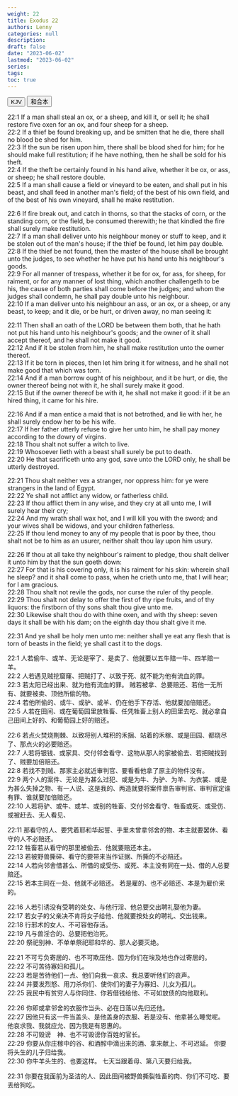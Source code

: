 ```yaml
---
weight: 22
title: Exodus 22
authors: Lenny
categories: null
description: 
draft: false
date: "2023-06-02"
lastmod: "2023-06-02"
series: 
tags: 
toc: true
---
```


<!--more-->

<!-- Tab links -->
<div class="tab">
  <button class="tablinks active" onclick="tablabel(event, 'english')">KJV</button>
  <button class="tablinks" onclick="tablabel(event, 'chinese')">和合本</button>
  
</div>

<!-- Tab content -->
<div id="english" class="tabcontent" style="display:block">

22:1 If a man shall steal an ox, or a sheep, and kill it, or sell it; he shall restore five oxen for an ox, and four sheep for a sheep.  
22:2 If a thief be found breaking up, and be smitten that he die, there shall no blood be shed for him.  
22:3 If the sun be risen upon him, there shall be blood shed for him; for he should make full restitution; if he have nothing, then he shall be sold for his theft.  
22:4 If the theft be certainly found in his hand alive, whether it be ox, or ass, or sheep; he shall restore double.  
22:5 If a man shall cause a field or vineyard to be eaten, and shall put in his beast, and shall feed in another man's field; of the best of his own field, and of the best of his own vineyard, shall he make restitution.  

22:6 If fire break out, and catch in thorns, so that the stacks of corn, or the standing corn, or the field, be consumed therewith; he that kindled the fire shall surely make restitution.  
22:7 If a man shall deliver unto his neighbour money or stuff to keep, and it be stolen out of the man's house; if the thief be found, let him pay double.  
22:8 If the thief be not found, then the master of the house shall be brought unto the judges, to see whether he have put his hand unto his neighbour's goods.  
22:9 For all manner of trespass, whether it be for ox, for ass, for sheep, for raiment, or for any manner of lost thing, which another challengeth to be his, the cause of both parties shall come before the judges; and whom the judges shall condemn, he shall pay double unto his neighbour.  
22:10 If a man deliver unto his neighbour an ass, or an ox, or a sheep, or any beast, to keep; and it die, or be hurt, or driven away, no man seeing it:  

22:11 Then shall an oath of the LORD be between them both, that he hath not put his hand unto his neighbour's goods; and the owner of it shall accept thereof, and he shall not make it good.  
22:12 And if it be stolen from him, he shall make restitution unto the owner thereof.  
22:13 If it be torn in pieces, then let him bring it for witness, and he shall not make good that which was torn.  
22:14 And if a man borrow ought of his neighbour, and it be hurt, or die, the owner thereof being not with it, he shall surely make it good.  
22:15 But if the owner thereof be with it, he shall not make it good: if it be an hired thing, it came for his hire.  

22:16 And if a man entice a maid that is not betrothed, and lie with her, he shall surely endow her to be his wife.  
22:17 If her father utterly refuse to give her unto him, he shall pay money according to the dowry of virgins.  
22:18 Thou shalt not suffer a witch to live.  
22:19 Whosoever lieth with a beast shall surely be put to death.  
22:20 He that sacrificeth unto any god, save unto the LORD only, he shall be utterly destroyed.  

22:21 Thou shalt neither vex a stranger, nor oppress him: for ye were strangers in the land of Egypt.  
22:22 Ye shall not afflict any widow, or fatherless child.  
22:23 If thou afflict them in any wise, and they cry at all unto me, I will surely hear their cry;  
22:24 And my wrath shall wax hot, and I will kill you with the sword; and your wives shall be widows, and your children fatherless.  
22:25 If thou lend money to any of my people that is poor by thee, thou shalt not be to him as an usurer, neither shalt thou lay upon him usury.  

22:26 If thou at all take thy neighbour's raiment to pledge, thou shalt deliver it unto him by that the sun goeth down:  
22:27 For that is his covering only, it is his raiment for his skin: wherein shall he sleep? and it shall come to pass, when he crieth unto me, that I will hear; for I am gracious.  
22:28 Thou shalt not revile the gods, nor curse the ruler of thy people.  
22:29 Thou shalt not delay to offer the first of thy ripe fruits, and of thy liquors: the firstborn of thy sons shalt thou give unto me.  
22:30 Likewise shalt thou do with thine oxen, and with thy sheep: seven days it shall be with his dam; on the eighth day thou shalt give it me.  

22:31 And ye shall be holy men unto me: neither shall ye eat any flesh that is torn of beasts in the field; ye shall cast it to the dogs.  

</div>


<div id="chinese" class="tabcontent">

22:1 人若偷牛、或羊、无论是宰了、是卖了、他就要以五牛赔一牛、四羊赔一羊。  
22:2 人若遇见贼挖窟窿、把贼打了、以致于死、就不能为他有流血的罪。  
22:3 若太阳已经出来、就为他有流血的罪。  贼若被拿、总要赔还、若他一无所有、就要被卖、顶他所偷的物。  
22:4 若他所偷的、或牛、或驴、或羊、仍在他手下存活、他就要加倍赔还。  
22:5 人若在田间、或在葡萄园里放牲畜、任凭牲畜上别人的田里去吃、就必拿自己田间上好的、和葡萄园上好的赔还。  

22:6 若点火焚烧荆棘、以致将别人堆积的禾捆、站着的禾稼、或是田园、都烧尽了、那点火的必要赔还。  
22:7 人若将银钱、或家具、交付邻舍看守、这物从那人的家被偷去、若把贼找到了、贼要加倍赔还。  
22:8 若找不到贼、那家主必就近审判官、要看看他拿了原主的物件没有。  
22:9 两个人的案件、无论是为甚么过犯、或是为牛、为驴、为羊、为衣裳、或是为甚么失掉之物、有一人说、这是我的、两造就要将案件禀告审判官、审判官定谁有罪、谁就要加倍赔还。  
22:10 人若将驴、或牛、或羊、或别的牲畜、交付邻舍看守、牲畜或死、或受伤、或被赶去、无人看见、

22:11 那看守的人、要凭着耶和华起誓、手里未曾拿邻舍的物、本主就要罢休、看守的人不必赔还。  
22:12 牲畜若从看守的那里被偷去、他就要赔还本主。  
22:13 若被野兽撕碎、看守的要带来当作证据、所撕的不必赔还。  
22:14 人若向邻舍借甚么、所借的或受伤、或死、本主没有同在一处、借的人总要赔还。  
22:15 若本主同在一处、他就不必赔还。  若是雇的、也不必赔还、本是为雇价来的。  

22:16 人若引诱没有受聘的处女、与他行淫、他总要交出聘礼娶他为妻。  
22:17 若女子的父亲决不肯将女子给他、他就要按处女的聘礼、交出钱来。  
22:18 行邪术的女人、不可容他存活。  
22:19 凡与兽淫合的、总要把他治死。  
22:20 祭祀别神、不单单祭祀耶和华的、那人必要灭绝。  

22:21 不可亏负寄居的、也不可欺压他、因为你们在埃及地也作过寄居的。  
22:22 不可苦待寡妇和孤儿。  
22:23 若是苦待他们一点、他们向我一哀求、我总要听他们的哀声。  
22:24 并要发烈怒、用刀杀你们、使你们的妻子为寡妇、儿女为孤儿。  
22:25 我民中有贫穷人与你同住、你若借钱给他、不可如放债的向他取利。  

22:26 你即或拿邻舍的衣服作当头、必在日落以先归还他。  
22:27 因他只有这一件当盖头、是他盖身的衣服、若是没有、他拿甚么睡觉呢。  他哀求我、我就应允、因为我是有恩惠的。  
22:28 不可毁谤　神、也不可毁谤你百姓的官长。  
22:29 你要从你庄稼中的谷、和酒醡中滴出来的酒、拿来献上、不可迟延。  你要将头生的儿子归给我。  
22:30 你牛羊头生的、也要这样。  七天当跟着母、第八天要归给我。  

22:31 你要在我面前为圣洁的人、因此田间被野兽撕裂牲畜的肉、你们不可吃、要丢给狗吃。  

</div>


